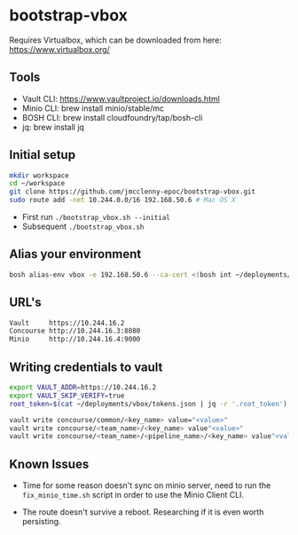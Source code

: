 # bootstrap-vbox

Requires Virtualbox, which can be downloaded from here: https://www.virtualbox.org/

## Tools

- Vault CLI: https://www.vaultproject.io/downloads.html
- Minio CLI: brew install minio/stable/mc
- BOSH CLI:  brew install cloudfoundry/tap/bosh-cli
- jq:        brew install jq

## Initial setup

```bash
mkdir workspace
cd ~/workspace
git clone https://github.com/jmcclenny-epoc/bootstrap-vbox.git
sudo route add -net 10.244.0.0/16 192.168.50.6 # Mac OS X
```

- First run `./bootstrap_vbox.sh --initial`
- Subsequent `./bootstrap_vbox.sh`

## Alias your environment

```bash
bosh alias-env vbox -e 192.168.50.6 --ca-cert <(bosh int ~/deployments/vbox/bosh-creds.yml --path /director_ssl/ca)
```

## URL's

```bash
Vault     https://10.244.16.2
Concourse http://10.244.16.3:8080
Minio     http://10.244.16.4:9000
```

## Writing credentials to vault

```bash
export VAULT_ADDR=https://10.244.16.2
export VAULT_SKIP_VERIFY=true
root_token=$(cat ~/deployments/vbox/tokens.json | jq -r '.root_token')

vault write concourse/common/<key_name> value="<value>"
vault write concourse/<team_name>/<key_name> value"<value>"
vault write concourse/<team_name>/<pipeline_name>/<key_name> value"<value>"
```

## Known Issues

- Time for some reason doesn't sync on minio server, need to run the `fix_minio_time.sh` script in order to use the Minio Client CLI.

- The route doesn't survive a reboot. Researching if it is even worth persisting.
